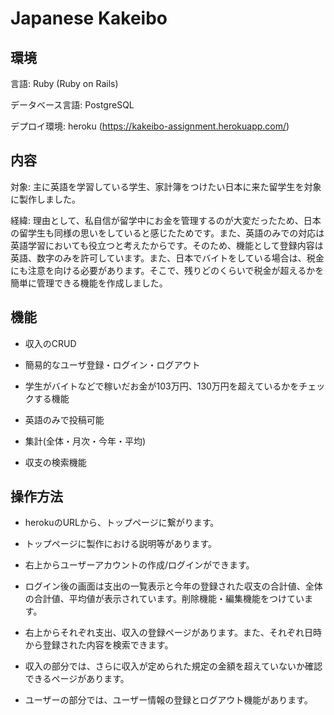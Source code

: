 # Japanese Kakeibo


## 環境
言語: Ruby (Ruby on Rails)

データベース言語: PostgreSQL

デプロイ環境: heroku (https://kakeibo-assignment.herokuapp.com/)

## 内容

対象:
主に英語を学習している学生、家計簿をつけたい日本に来た留学生を対象に製作しました。

経緯:
理由として、私自信が留学中にお金を管理するのが大変だったため、日本の留学生も同様の思いをしていると感じたためです。また、英語のみでの対応は英語学習においても役立つと考えたからです。そのため、機能として登録内容は英語、数字のみを許可しています。また、日本でバイトをしている場合は、税金にも注意を向ける必要があります。そこで、残りどのくらいで税金が超えるかを簡単に管理できる機能を作成しました。

## 機能
* 収入のCRUD

* 簡易的なユーザ登録・ログイン・ログアウト

* 学生がバイトなどで稼いだお金が103万円、130万円を超えているかをチェックする機能

* 英語のみで投稿可能

* 集計(全体・月次・今年・平均)

* 収支の検索機能

## 操作方法
* herokuのURLから、トップページに繋がります。

* トップページに製作における説明等があります。

* 右上からユーザーアカウントの作成/ログインができます。

* ログイン後の画面は支出の一覧表示と今年の登録された収支の合計値、全体の合計値、平均値が表示されています。削除機能・編集機能をつけています。

* 右上からそれぞれ支出、収入の登録ページがあります。また、それぞれ日時から登録された内容を検索できます。

* 収入の部分では、さらに収入が定められた規定の金額を超えていないか確認できるページがあります。

* ユーザーの部分では、ユーザー情報の登録とログアウト機能があります。
